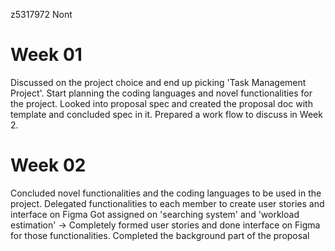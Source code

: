 z5317972 Nont
# Week 01
Discussed on the project choice and end up picking 'Task Management Project'. Start planning the coding languages and novel functionalities for the project.
Looked into proposal spec and created the proposal doc with template and concluded spec in it. Prepared a work flow to discuss in Week 2.
# Week 02
Concluded novel functionalities and the coding languages to be used in the project. Delegated functionalities to each member to create user stories and interface on Figma
Got assigned on 'searching system' and 'workload estimation' -> Completely formed user stories and done interface on Figma for those functionalities.
Completed the background part of the proposal